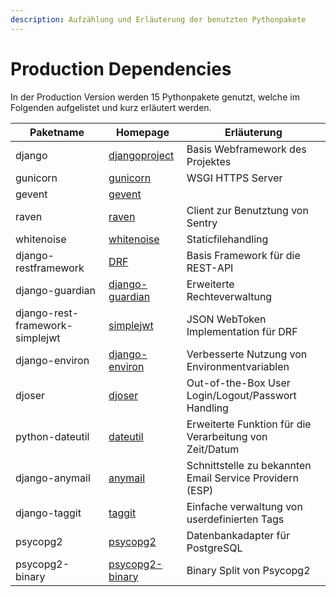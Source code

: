 ```yaml
---
description: Aufzählung und Erläuterung der benutzten Pythonpakete
---
```


# Production Dependencies

In der Production Version werden 15 Pythonpakete genutzt, welche im Folgenden aufgelistet und kurz erläutert
werden.


| Paketname         | Homepage          | Erläuterung           |
|-------------------|-------------------|-----------------------|
| django            | [djangoproject](https://www.djangoproject.com/) | Basis Webframework des Projektes    |
| gunicorn          | [gunicorn](https://gunicorn.org/)| WSGI HTTPS Server  |
| gevent            | [gevent](http://www.gevent.org/) |                    |
| raven             | [raven](https://docs.sentry.io/clients/python/)| Client zur Benutztung von Sentry     |
| whitenoise        | [whitenoise](http://whitenoise.evans.io/en/stable/)| Staticfilehandling               |
| django-restframework| [DRF](https://www.django-rest-framework.org)| Basis Framework für die REST-API          |
| django-guardian   | [django-guardian](https://django-guardian.readthedocs.io/en/stable/overview.html)| Erweiterte Rechteverwaltung |
| django-rest-framework-simplejwt | [simplejwt](https://github.com/davesque/django-rest-framework-simplejwt)| JSON WebToken Implementation für DRF |
| django-environ    | [django-environ](https://django-environ.readthedocs.io/en/latest/)| Verbesserte Nutzung von Environmentvariablen |
| djoser            | [djoser](https://djoser.readthedocs.io/en/stable/getting_started.html)| Out-of-the-Box User Login/Logout/Passwort Handling |
| python-dateutil   | [dateutil](https://github.com/dateutil/dateutil)| Erweiterte Funktion für die Verarbeitung von Zeit/Datum |
| django-anymail    | [anymail](https://github.com/anymail/django-anymail)| Schnittstelle zu bekannten Email Service Providern (ESP) |
| django-taggit     | [taggit](https://github.com/alex/django-taggit)| Einfache verwaltung von userdefinierten Tags |
| psycopg2          | [psycopg2](http://initd.org/psycopg/docs/)| Datenbankadapter für PostgreSQL |
| psycopg2-binary   | [psycopg2-binary](http://initd.org/psycopg/docs/)| Binary Split von Psycopg2 |
